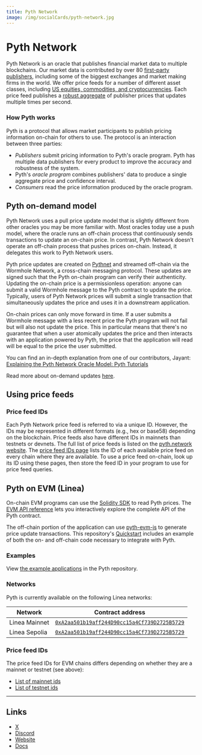 ```yaml
---
title: Pyth Network
image: /img/socialCards/pyth-network.jpg
---
```


# Pyth Network

Pyth Network is an oracle that publishes financial market data to multiple blockchains. Our market 
data is contributed by over 80 [first-party publishers](https://pyth.network/publishers), including 
some of the biggest exchanges and market making firms in the world. We offer price feeds for a 
number of different asset classes, including [US equities, commodities, and cryptocurrencies](https://pyth.network/price-feeds). 
Each price feed publishes a [robust aggregate](https://docs.pyth.network/documentation/how-pyth-works/price-aggregation) 
of publisher prices that updates multiple times per second.

### How Pyth works

Pyth is a protocol that allows market participants to publish pricing information on-chain for 
others to use. The protocol is an interaction between three parties:

- _Publishers_ submit pricing information to Pyth's oracle program. Pyth has multiple data 
publishers for every product to improve the accuracy and robustness of the system.
- Pyth's _oracle program_ combines publishers' data to produce a single aggregate price and 
confidence interval.
- _Consumers_ read the price information produced by the oracle program.

## Pyth on-demand model

Pyth Network uses a pull price update model that is slightly different from other oracles you 
may be more familiar with. Most oracles today use a push model, where the oracle runs an 
off-chain process that continuously sends transactions to update an on-chain price. In contrast, 
Pyth Network doesn't operate an off-chain process that pushes prices on-chain. Instead, it 
delegates this work to Pyth Network users.

Pyth price updates are created on [Pythnet](https://docs.pyth.network/documentation/how-pyth-works/pythnet) 
and streamed off-chain via the Wormhole Network, a cross-chain messaging protocol. These updates 
are signed such that the Pyth on-chain program can verify their authenticity. Updating the on-chain 
price is a permissionless operation: anyone can submit a valid Wormhole message to the Pyth 
contract to update the price. Typically, users of Pyth Network prices will submit a single 
transaction that simultaneously updates the price and uses it in a downstream application.

On-chain prices can only move forward in time. If a user submits a Wormhole message with a less 
recent price the Pyth program will not fail but will also not update the price. This in particular 
means that there's no guarantee that when a user atomically updates the price and then interacts 
with an application powered by Pyth, the price that the application will read will be equal to 
the price the user submitted.

You can find an in-depth explanation from one of our contributors, Jayant: 
[Explaining the Pyth Network Oracle Model: Pyth Tutorials](https://www.youtube.com/watch?v=qdwrs23Qc9g)

Read more about on-demand updates [here](https://docs.pyth.network/documentation/pythnet-price-feeds/on-demand).

## Using price feeds

### Price feed IDs

Each Pyth Network price feed is referred to via a unique ID. However, the IDs may be represented in 
different formats (e.g., hex or base58) depending on the blockchain. Price feeds also have different 
IDs in mainnets than testnets or devnets. The full list of price feeds is listed on the 
[pyth.network website](https://pyth.network/price-feeds). The [price feed IDs page](https://pyth.network/developers/price-feed-ids) 
lists the ID of each available price feed on every chain where they are available. To use a price 
feed on-chain, look up its ID using these pages, then store the feed ID in your program to use for 
price feed queries.

## Pyth on EVM (Linea)

On-chain EVM programs can use the [Solidity SDK](https://github.com/pyth-network/pyth-sdk-solidity) 
to read Pyth prices. The [EVM API reference](https://docs.pyth.network/evm) lets you interactively 
explore the complete API of the Pyth contract.

The off-chain portion of the application can use [pyth-evm-js](https://github.com/pyth-network/pyth-crosschain/tree/main/target_chains/ethereum/sdk/js) 
to generate price update transactions. This repository's [Quickstart](https://github.com/pyth-network/pyth-crosschain/tree/main/target_chains/ethereum/sdk/js#quickstart) 
includes an example of both the on- and off-chain code necessary to integrate with Pyth.

### Examples

View [the example applications](https://github.com/pyth-network/pyth-examples/tree/main/price_feeds)
in the Pyth repository.

### Networks

Pyth is currently available on the following Linea networks:

| Network | Contract address |
| --- | --- |
| Linea Mainnet | [`0xA2aa501b19aff244D90cc15a4Cf739D2725B5729`](https://explorer.linea.build/address/0xA2aa501b19aff244D90cc15a4Cf739D2725B5729) |
| Linea Sepolia | [`0xA2aa501b19aff244D90cc15a4Cf739D2725B5729`](https://sepolia.lineascan.build/address/0xA2aa501b19aff244D90cc15a4Cf739D2725B5729) |

### Price feed IDs

The price feed IDs for EVM chains differs depending on whether they are a mainnet or testnet (see 
above):

- [List of mainnet ids](https://pyth.network/developers/price-feed-ids#pyth-evm-mainnet)
- [List of testnet ids](https://pyth.network/developers/price-feed-ids#pyth-evm-testnet)

---

## Links
- [X](https://x.com/PythNetwork)
- [Discord](https://discord.com/invite/PythNetwork)
- [Website](https://pyth.network/)
- [Docs](https://docs.pyth.network/documentation)

